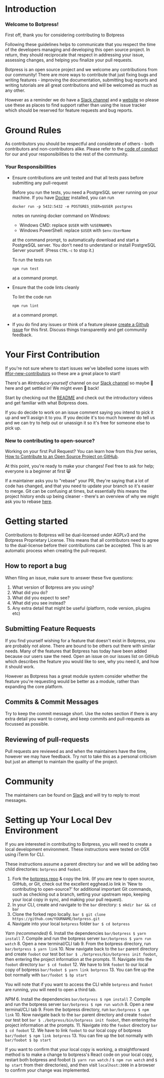 # Introduction

### Welcome to Botpress!

First off, thank you for considering contributing to Botpress

Following these guidelines helps to communicate that you respect the time of the developers managing and developing this open source project. In return, they should reciprocate that respect in addressing your issue, assessing changes, and helping you finalize your pull requests.

Botpress is an open source project and we welcome any contributions from our community! There are more ways to contribute that just fixing bugs and writing features - improving the documentation, submitting bug reports and writing tutorials are all great contributions and will be welcomed as much as any other.

However as a reminder we do have a [Slack channel](https://slack.botpress.io/) and a [website](https://botpress.io/) so please use these as places to find support rather than using the issue tracker which should be reserved for feature requests and bug reports.

# Ground Rules
As contributors you should be respectful and considerate of others - both contributors and non-contributors alike. Please refer to the [code of conduct](./CODE_OF_CONDUCT.md) for our and your responsibilities to the rest of the community.

### Your Responsibilities
* Ensure contributions are unit tested and that all tests pass before submitting any pull-request

  Before you run the tests, you need a PostgreSQL server running on your machine. If you have
  [Docker](https://www.docker.com/) installed, you can run

  ```
  docker run -p 5432:5432 -e POSTGRES_USER=$USER postgres
  ```
  notes on running docker command on Windows:
  * Windows CMD: replace `$USER` with `%USERNAME%`
  * Windows PowerShell: replace `$USER` with `$env:UserName`

  at the command prompt, to automatically download and start a PostgreSQL server. You don't need to
  understand or install PostgreSQL Server yourself. (Press `CTRL-c` to stop it.)

  To run the tests run
  ```
  npm run test
  ```
  at a command prompt.

* Ensure that the code lints cleanly

  To lint the code run
  ```
  npm run lint
  ```
  at a command prompt.

* If you do find any issues or think of a feature please [create a Github issue](https://help.github.com/articles/creating-an-issue/) for this first. Discuss things transparently and get community feedback.

# Your First Contribution
If you're not sure where to start issues we've labelled some issues with [#for-new-contributors](https://github.com/botpress/botpress/issues?q=is%3Aissue+is%3Aopen+label%3Afor-new-contributors) so these are a great place to start!

There's an *#introduce-yourself* channel on our [Slack channel](https://slack.botpress.io/) so maybe :wave: here and get settled in! We might even :wave: back!

Start by checking out the [README](./README.md) and check out the introductory videos and get familiar with what Botpress does.

If you do decide to work on an issue comment saying you intend to pick it up and we'll assign it to you. If you decide it's too much however do tell us and we can try to help out or unassign it so it's free for someone else to pick up.

### New to contributing to open-source?
Working on your first Pull Request? You can learn how from this *free* series, [How to Contribute to an Open Source Project on GitHub](https://egghead.io/series/how-to-contribute-to-an-open-source-project-on-github).

At this point, you're ready to make your changes! Feel free to ask for help; everyone is a beginner at first :smile_cat:

If a maintainer asks you to "rebase" your PR, they're saying that a lot of code has changed, and that you need to update your branch so it's easier to merge. Git can be confusing at times, but essentially this means the project history ends up being cleaner - there's an overview of why we might ask you to rebase [here](https://www.atlassian.com/git/tutorials/merging-vs-rebasing).

# Getting started
Contributions to Botpress will be dual-licensed under AGPLv3 and the Botpress Proprietary License. This means that all contributors need to agree to the dual-license before their contributions can be accepted. This is an automatic process when creating the pull-request.

## How to report a bug
When filing an issue, make sure to answer these five questions:

1. What version of Botpress are you using?
2. What did you do?
3. What did you expect to see?
4. What did you see instead?
5. Any extra detail that might be useful (platform, node version, plugins etc)

## Submitting Feature Requests
If you find yourself wishing for a feature that doesn't exist in Botpress, you are probably not alone. There are bound to be others out there with similar needs. Many of the features that Botpress has today have been added because our users saw the need. Open an issue on our issues list on GitHub which describes the feature you would like to see, why you need it, and how it should work.

However as Botpress has a great module system consider whether the feature you're requesting would be better as a module, rather than expanding the core platform.

## Commits & Commit Messages
Try to keep the commit message short. Use the notes section if there is any extra detail you want to convey, and keep commits and pull-requests as focussed as possible.

## Reviewing of pull-requests
Pull requests are reviewed as and when the maintainers have the time, however we may have feedback. Try not to take this as a personal criticism but just an attempt to maintain the quality of the project.

# Community
The maintainers can be found on [Slack](https://slack.botpress.io/) and will try to reply to most messages.

# Setting up Your Local Dev Environment
If you are interested in contributing to Botpress, you will need to create a local development environment. These instructions were tested on OSX using iTerm for CLI.

These instructions assume a parent directory `bar` and we will be adding two child directories: `botpress` and `foobot`.

1. Fork the [botpress repo](https://github.com/botpress/botpress) & copy the link. (If you are new to open source, GitHub, or Git, check out the excellent egghead.io link in 'New to contributing to open-source?' for additional important Git commands, such as checking out a branch, setting your upstream repo, keeping your local copy in sync, and making your pull request).
3. In your CLI, create and navigate to the `bar` directory: `$ mkdir bar && cd bar`
4. Clone the forked repo locally. `bar $ git clone https://github.com/YOURNAME/botpress.git`
5. Navigate into your local `botpress` folder `bar $ cd botpress`

*Yarn (recommended)*
6. Install the dependencies `bar/botpress $ yarn install`
7. Compile and run the botpress server `bar/botpress $ yarn run watch`
8. Open a new terminal/CLI tab
9. From the botpress directory, run `bar/botpress $ yarn link`
10. Now navigate back to the `bar` parent directory and create `foobot` our test bot `bar $ ./botpress/bin/botpress init foobot`, then entering the project information at the prompts.
11. Navigate into the `foobot` directory `bar $ cd foobot`
12. We have to link `foobot` to our local copy of botpress `bar/foobot $ yarn link botpress`
13. You can fire up the bot normally with `bar/foobot $ bp start`

You will note that if you want to access the CLI while `botpress` and `foobot` are running, you will need to open a third tab.

*NPM*
6. Install the dependencies `bar/botpress $ npm install`
7. Compile and run the botpress server `bar/botpress $ npm run watch`
8. Open a new terminal/CLI tab
9. From the botpress directory, run `bar/botpress $ npm link`
10. Now navigate back to the `bar` parent directory and create `foobot` our test bot `bar $ ./botpress/bin/botpress init foobot`, then entering the project information at the prompts.
11. Navigate into the `foobot` directory `bar $ cd foobot`
12. We have to link `foobot` to our local copy of botpress `bar/foobot $ npm link botpress`
13. You can fire up the bot normally with `bar/foobot $ bp start`

If you want to confirm that your local copy is working, a straightforward method is to make a change to botpress's React code on your local copy, restart both botpress and foobot (`$ yarn run watch` / `$ npm run watch` and `$ bp start` from their directories), and then visit `localhost:3000` in a browser to confirm your change was implemented.
